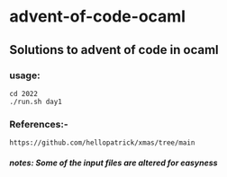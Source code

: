 # advent-of-code-ocaml
## Solutions to advent of code in ocaml

### usage: 
    cd 2022
    ./run.sh day1


### References:-
    https://github.com/hellopatrick/xmas/tree/main

##### notes: Some of the input files are altered for easyness


